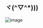 ## ヾ(^▽^*))) 

![image](https://github.com/Blightpb/Blightpb/assets/159180376/964eeaaa-f448-41d9-bafc-67ba262556d6)


